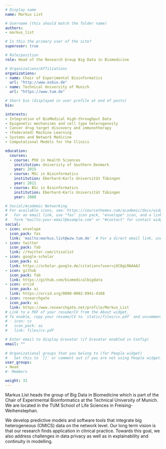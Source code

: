```yaml
---
# Display name
name: Markus List

# Username (this should match the folder name)
authors:
- markus_list

# Is this the primary user of the site?
superuser: true

# Role/position
role: Head of the Research Group Big Data in Biomedicine

# Organizations/Affiliations
organizations:
- name: Chair of Experimental Bioinformatics
  url: "http://www.exbio.de"
- name: Technical University of Munich
  url: "https://www.tum.de"

# Short bio (displayed in user profile at end of posts)
bio:   

interests:
- Integration of BioMedical High-throughput Data
- Epigenetic mechanisms and cell type heterogeneity
- Cancer drug target discovery and immunotherapy
- (Federated) Machine Learning
- Systems and Network Medicine
- Computational Models for the Clinics

education:
  courses:
  - course: PhD in Health Sciences
    institution: University of Southern Denmark
    year: 2015
  - course: MSc in Bioinformatics
    institution: Eberhard-Karls Universität Tübingen
    year: 2011
  - course: BSc in Bioinformatics
    institution: Eberhard-Karls Universität Tübingen
    year: 2008

# Social/Academic Networking
# For available icons, see: https://sourcethemes.com/academic/docs/widgets/#icons
#   For an email link, use "fas" icon pack, "envelope" icon, and a link in the
#   form "mailto:your-email@example.com" or "#contact" for contact widget.
social:
- icon: envelope
  icon_pack: fas
  link: 'mailto:markus.list@wzw.tum.de'  # For a direct email link, use "mailto:test@example.org".
- icon: twitter
  icon_pack: fab
  link: //twitter.com/itisalist
- icon: google-scholar
  icon_pack: ai
  link: https://scholar.google.de/citations?user=jUC0gLMAAAAJ
- icon: github
  icon_pack: fab
  link: https://github.com/biomedicalbigdata
- icon: orcid
  icon_pack: ai
  link: https://orcid.org/0000-0002-0941-4168
- icon: researchgate
  icon_pack: ai
  link: https://www.researchgate.net/profile/Markus_List
# Link to a PDF of your resume/CV from the About widget.
# To enable, copy your resume/CV to `static/files/cv.pdf` and uncomment the lines below.  
# - icon: cv
#   icon_pack: ai
#   link: files/cv.pdf

# Enter email to display Gravatar (if Gravatar enabled in Config)
email: ""
  
# Organizational groups that you belong to (for People widget)
#   Set this to `[]` or comment out if you are not using People widget.  
user_groups:
- Head
#- Members

weight: 31
---
```


Markus List heads the group of Big Data in Biomedicine which is part of the Chair of Experimental Bioinformatics at the Technical University of Munich. We are located in the TUM School of Life Sciences in Freising-Weihenstephan. 

We develop predictive models and software tools that integrate big heterogeneous (OMICS) data on the network level. Our long term vision is that our research finds application in clinical practice. Towards this goal, we also address challenges in data privacy as well as in explainability and continuity in modelling.
